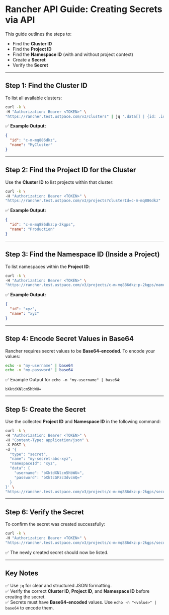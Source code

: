 # **Rancher API Guide: Creating Secrets via API**

This guide outlines the steps to:

- Find the **Cluster ID**
- Find the **Project ID**
- Find the **Namespace ID** (with and without project context)
- Create a **Secret**
- Verify the **Secret**

---

## **Step 1: Find the Cluster ID**
To list all available clusters:

```bash
curl -k \ 
-H "Authorization: Bearer <TOKEN>" \ 
"https://rancher.test.ustpace.com/v3/clusters" | jq '.data[] | {id: .id, name: .name}'
```

✅ **Example Output:**
```json
{
  "id": "c-m-mq886dkz",
  "name": "MyCluster"
}
```

---

## **Step 2: Find the Project ID for the Cluster**
Use the **Cluster ID** to list projects within that cluster:

```bash
curl -k \ 
-H "Authorization: Bearer <TOKEN>" \ 
"https://rancher.test.ustpace.com/v3/projects?clusterId=c-m-mq886dkz" | jq '.data[] | {id: .id, name: .name}'
```

✅ **Example Output:**
```json
{
  "id": "c-m-mq886dkz:p-2kgps",
  "name": "Production"
}
```

---

## **Step 3: Find the Namespace ID (Inside a Project)**
To list namespaces within the **Project ID**:

```bash
curl -k \ 
-H "Authorization: Bearer <TOKEN>" \ 
"https://rancher.test.ustpace.com/v3/projects/c-m-mq886dkz:p-2kgps/namespaces"
```

✅ **Example Output:**
```json
{
  "id": "xyz",
  "name": "xyz"
}
```

---

## **Step 4: Encode Secret Values in Base64**
Rancher requires secret values to be **Base64-encoded**. To encode your values:

```bash
echo -n "my-username" | base64
echo -n "my-password" | base64
```

✅ Example Output for `echo -n "my-username" | base64`:
```
bXktdXNlcm5hbWU=
```

---

## **Step 5: Create the Secret**
Use the collected **Project ID** and **Namespace ID** in the following command:

```bash
curl -k \ 
-H "Authorization: Bearer <TOKEN>" \ 
-H "Content-Type: application/json" \ 
-X POST \ 
-d '{
  "type": "secret",
  "name": "my-secret-abc-xyz",
  "namespaceId": "xyz",
  "data": {
    "username": "bXktdXNlcm5hbWU=",
    "password": "bXktcGFzc3dvcmQ="
  }
}' \ 
"https://rancher.test.ustpace.com/v3/projects/c-m-mq886dkz:p-2kgps/secrets"
```

---

## **Step 6: Verify the Secret**
To confirm the secret was created successfully:

```bash
curl -k \ 
-H "Authorization: Bearer <TOKEN>" \ 
"https://rancher.test.ustpace.com/v3/projects/c-m-mq886dkz:p-2kgps/secrets"
```

✅ The newly created secret should now be listed.

---

## **Key Notes**
✅ Use `jq` for clear and structured JSON formatting.  
✅ Verify the correct **Cluster ID**, **Project ID**, and **Namespace ID** before creating the secret.  
✅ Secrets must have **Base64-encoded** values. Use `echo -n "<value>" | base64` to encode them.  

